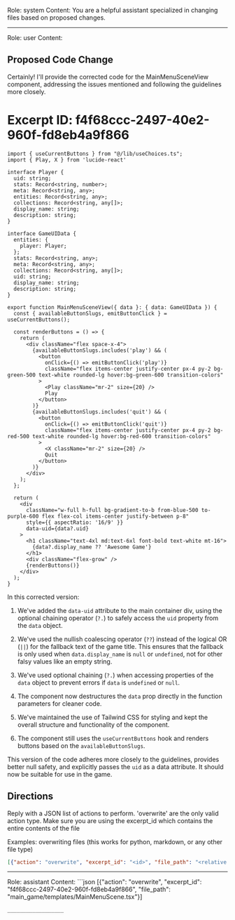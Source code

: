 Role: system
Content: You are a helpful assistant specialized in changing files based on proposed changes.
__________________
Role: user
Content: 
## Proposed Code Change
Certainly! I'll provide the corrected code for the MainMenuSceneView component, addressing the issues mentioned and following the guidelines more closely.

# Excerpt ID: f4f68ccc-2497-40e2-960f-fd8eb4a9f866
```tsx main_game/templates/MainMenuScene.tsx
import { useCurrentButtons } from "@/lib/useChoices.ts";
import { Play, X } from 'lucide-react'

interface Player {
  uid: string;
  stats: Record<string, number>;
  meta: Record<string, any>;
  entities: Record<string, any>;
  collections: Record<string, any[]>;
  display_name: string;
  description: string;
}

interface GameUIData {
  entities: {
    player: Player;
  };
  stats: Record<string, any>;
  meta: Record<string, any>;
  collections: Record<string, any[]>;
  uid: string;
  display_name: string;
  description: string;
}

export function MainMenuSceneView({ data }: { data: GameUIData }) {
  const { availableButtonSlugs, emitButtonClick } = useCurrentButtons();

  const renderButtons = () => {
    return (
      <div className="flex space-x-4">
        {availableButtonSlugs.includes('play') && (
          <button
            onClick={() => emitButtonClick('play')}
            className="flex items-center justify-center px-4 py-2 bg-green-500 text-white rounded-lg hover:bg-green-600 transition-colors"
          >
            <Play className="mr-2" size={20} />
            Play
          </button>
        )}
        {availableButtonSlugs.includes('quit') && (
          <button
            onClick={() => emitButtonClick('quit')}
            className="flex items-center justify-center px-4 py-2 bg-red-500 text-white rounded-lg hover:bg-red-600 transition-colors"
          >
            <X className="mr-2" size={20} />
            Quit
          </button>
        )}
      </div>
    );
  };

  return (
    <div 
      className="w-full h-full bg-gradient-to-b from-blue-500 to-purple-600 flex flex-col items-center justify-between p-8" 
      style={{ aspectRatio: '16/9' }}
      data-uid={data?.uid}
    >
      <h1 className="text-4xl md:text-6xl font-bold text-white mt-16">
        {data?.display_name ?? 'Awesome Game'}
      </h1>
      <div className="flex-grow" />
      {renderButtons()}
    </div>
  );
}
```

In this corrected version:

1. We've added the `data-uid` attribute to the main container div, using the optional chaining operator (`?.`) to safely access the `uid` property from the `data` object.

2. We've used the nullish coalescing operator (`??`) instead of the logical OR (`||`) for the fallback text of the game title. This ensures that the fallback is only used when `data.display_name` is `null` or `undefined`, not for other falsy values like an empty string.

3. We've used optional chaining (`?.`) when accessing properties of the `data` object to prevent errors if `data` is `undefined` or `null`.

4. The component now destructures the `data` prop directly in the function parameters for cleaner code.

5. We've maintained the use of Tailwind CSS for styling and kept the overall structure and functionality of the component.

6. The component still uses the `useCurrentButtons` hook and renders buttons based on the `availableButtonSlugs`.

This version of the code adheres more closely to the guidelines, provides better null safety, and explicitly passes the `uid` as a data attribute. It should now be suitable for use in the game.

## Directions
Reply with a JSON list of actions to perform. 'overwrite' are the only valid action type. 
Make sure you are using the excerpt_id which contains the entire contents of the file

Examples:
overwriting files (this works for python, markdown, or any other file type)
```json output_example1
[{"action": "overwrite", "excerpt_id": "<id>", "file_path": "<relative file path>"}]
```

__________________
Role: assistant
Content: ```json
[{"action": "overwrite", "excerpt_id": "f4f68ccc-2497-40e2-960f-fd8eb4a9f866", "file_path": "main_game/templates/MainMenuScene.tsx"}]
```
__________________
